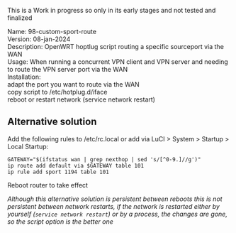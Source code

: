 This is a Work in progress so only in its early stages and not tested and finalized  

Name: 98-custom-sport-route   
Version: 08-jan-2024  
Description: OpenWRT hoptlug script routing a specific sourceport via the WAN  
Usage: When running a concurrent VPN client and VPN server and needing to route the VPN server port via the WAN  
Installation:   
  adapt the port you want to route via the WAN  
  copy script to /etc/hotplug.d/iface   
  reboot or restart network (service network restart)


## Alternative solution
Add the following rules to /etc/rc.local or add via LuCI > System > Startup > Local Startup:
```
GATEWAY="$(ifstatus wan | grep nexthop | sed 's/[^0-9.]//g')"  
ip route add default via $GATEWAY table 101  
ip rule add sport 1194 table 101 
```
Reboot router to take effect

*Although this alternative solution is persistent between reboots this is not persistent between network restarts, if the network is restarted either by yourself (`service network restart`) or by a process, the changes are gone, so the script option is the better one*  

